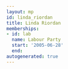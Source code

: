 ```yaml
---
layout: mp
id: linda_riordan
title: Linda Riordan
memberships:
- id: lab
  name: Labour Party
  start: '2005-06-28'
  end: 
autogenerated: true
---
```

